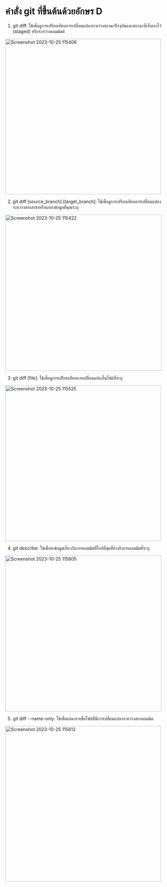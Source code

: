 # คำสั่ง git ที่ขึ้นต้นด้วยอักษร D

1. git diff: ใช้เพื่อดูการเปรียบเทียบการเปลี่ยนแปลงระหว่างสถานะปัจจุบันและสถานะที่เก็บเอาไว้ (staged) หรือระหว่างคอมมิตต์

<img width="492" alt="Screenshot 2023-10-25 115406" src="https://github.com/anndyyzzz/Git_A-Z_Mission_65030276/assets/144866059/bff4bfcc-00b8-4f71-a68b-50e0c54b6b56">

2. git diff [source_branch] [target_branch]: ใช้เพื่อดูการเปรียบเทียบการเปลี่ยนแปลงระหว่างสองสาขาหรือแหล่งข้อมูลที่คุณระบุ

<img width="494" alt="Screenshot 2023-10-25 115422" src="https://github.com/anndyyzzz/Git_A-Z_Mission_65030276/assets/144866059/b47f156c-3a25-447f-ac10-388e2d904f44">

3. git diff [file]: ใช้เพื่อดูการเปรียบเทียบการเปลี่ยนแปลงในไฟล์ที่ระบุ

<img width="492" alt="Screenshot 2023-10-25 115525" src="https://github.com/anndyyzzz/Git_A-Z_Mission_65030276/assets/144866059/16b15909-07e7-4bb1-81b8-3780c17d8ba7">

4. git describe: ใช้เพื่อหาข้อมูลเกี่ยวกับการคอมมิตที่ใกล้ที่สุดที่อ้างถึงการคอมมิตที่ระบุ

<img width="493" alt="Screenshot 2023-10-25 115605" src="https://github.com/anndyyzzz/Git_A-Z_Mission_65030276/assets/144866059/5b93eeae-e9cb-42fd-b32e-03847ce2872a">

5. git diff --name-only: ใช้เพื่อแสดงรายชื่อไฟล์ที่มีการเปลี่ยนแปลงระหว่างสองคอมมิต

<img width="492" alt="Screenshot 2023-10-25 115612" src="https://github.com/anndyyzzz/Git_A-Z_Mission_65030276/assets/144866059/cb8193bc-d047-46dd-9cd8-d58ba3208055">
